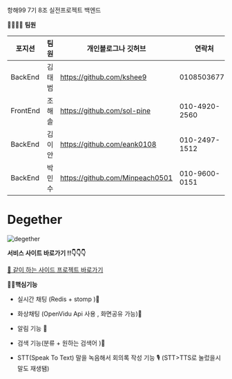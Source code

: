 항해99 7기 8조 실전프로젝트 백엔드

👨‍👨‍👦‍👦 **팀원**

| 포지션 | 팀원 | 개인블로그나 깃허브  | 연락처 | 역할 |
| --- | --- | --- | --- | --- |
| BackEnd | 김태범 | https://github.com/kshee9 | 01085036779 | 팀장 |
| FrontEnd | 조해솔 | https://github.com/sol-pine | 010-4920-2560 | 부팀장 |
| BackEnd | 김이안 | https://github.com/eank0108 | 010-2497-1512 | 팀원 |
| BackEnd | 박민수 | https://github.com/Minpeach0501 | 010-9600-0151 | 팀원 |

# Degether
![degether](https://user-images.githubusercontent.com/105037035/181914211-32c60631-afcd-43f5-b050-731eecc7ee06.png)

**서비스 사이트 바로가기 !!👇👇👇**

[🌝 같이 하는 사이드 프로젝트 바로가기](http://degether.shop)

**💪🏼핵심기능**

- 실시간 채팅 (Redis + stomp )💬



- 화상채팅  (OpenVidu Api 사용 , 화면공유 가능)🔲


- 알림 기능 🔔



- 검색 기능(분류 + 원하는 검색어 )🔎


- STT(Speak To Text) 말을 녹음해서 회의록 작성 기능 🎙️ (STT>TTS로 눌렀을시 말도 재생됌)

